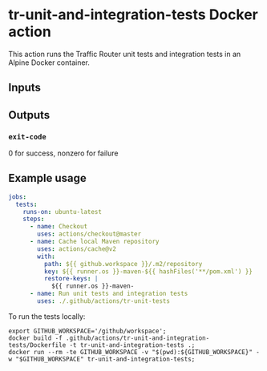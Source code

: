 <!--
  Licensed to the Apache Software Foundation (ASF) under one
  or more contributor license agreements.  See the NOTICE file
  distributed with this work for additional information
  regarding copyright ownership.  The ASF licenses this file
  to you under the Apache License, Version 2.0 (the
  "License"); you may not use this file except in compliance
  with the License.  You may obtain a copy of the License at

    https://apache.org/licenses/LICENSE-2.0

  Unless required by applicable law or agreed to in writing,
  software distributed under the License is distributed on an
  "AS IS" BASIS, WITHOUT WARRANTIES OR CONDITIONS OF ANY
  KIND, either express or implied.  See the License for the
  specific language governing permissions and limitations
  under the License.
-->

# tr-unit-and-integration-tests Docker action
This action runs the Traffic Router unit tests and integration tests in an Alpine Docker container.

## Inputs

## Outputs

### `exit-code`
0 for success, nonzero for failure

## Example usage
```yaml
jobs:
  tests:
    runs-on: ubuntu-latest
    steps:
      - name: Checkout
        uses: actions/checkout@master
      - name: Cache local Maven repository
        uses: actions/cache@v2
        with:
          path: ${{ github.workspace }}/.m2/repository
          key: ${{ runner.os }}-maven-${{ hashFiles('**/pom.xml') }}
          restore-keys: |
            ${{ runner.os }}-maven-
      - name: Run unit tests and integration tests
        uses: ./.github/actions/tr-unit-tests
```

To run the tests locally:
```shell
export GITHUB_WORKSPACE='/github/workspace';
docker build -f .github/actions/tr-unit-and-integration-tests/Dockerfile -t tr-unit-and-integration-tests .;
docker run --rm -te GITHUB_WORKSPACE -v "$(pwd):${GITHUB_WORKSPACE}" -w "$GITHUB_WORKSPACE" tr-unit-and-integration-tests;
```
